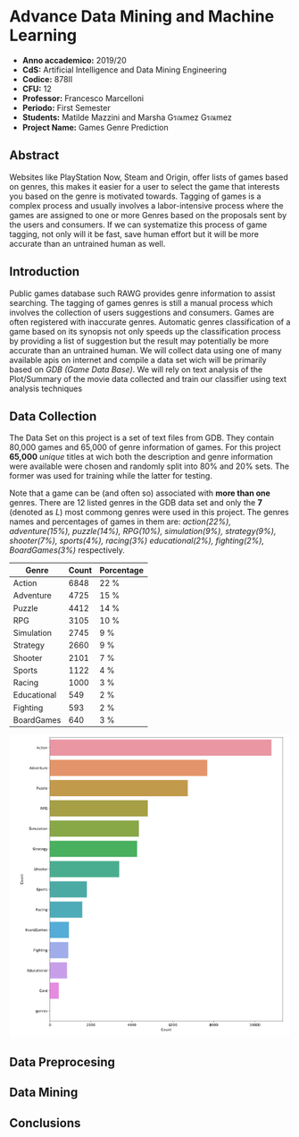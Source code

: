 # Advance Data Mining and Machine Learning

- **Anno accademico:** 2019/20
- **CdS:** Artificial Intelligence and Data Mining Engineering
- **Codice:** 878II
- **CFU:** 12
- **Professor:** Francesco Marcelloni
- **Periodo:** First Semester
- **Students:** Matilde Mazzini and Marsha Gรณmez Gรณmez
- **Project Name:** Games Genre Prediction

## Abstract

Websites like PlayStation Now, Steam and Origin, offer lists of games based on genres, this makes it easier for a user to select the game that interests you based on the genre is motivated towards. Tagging of games is a complex process and usually involves a labor-intensive process where the games are assigned to one or more Genres based on the proposals sent by the users and consumers. If we can systematize this process of game tagging, not only will it be fast, save human effort but it will be more accurate than an untrained human as well.

## Introduction

Public games database such RAWG provides genre information to assist searching. The tagging of games genres is still a manual process which involves the collection of users suggestions and consumers. Games are often registered with inaccurate genres. Automatic genres classification of a game based on its synopsis not only speeds up the classification process by providing a list of suggestion but the result may potentially be more accurate than an untrained human. We will collect data using one of many available apis on internet and compile a data set wich will be primarily based on *GDB (Game Data Base)*. We will rely on text analysis of the Plot/Summary of the movie data collected and train our classifier using text analysis techniques

## Data Collection

The Data Set on this project is a set of text files from GDB. They contain 80,000 games and 65,000 of genre information of games. For this project **65,000** *unique* titles at wich both the description and genre information were available were chosen and randomly split into 80% and 20% sets. The former was used for training while the latter for testing.

Note that a game can be (and often so) associated with **more than one** genres. There are 12 listed genres in the GDB data set and only the **7** (denoted as *L*) most commong genres were used in this project. The genres names and percentages of games in them are: *action(22%), adventure(15%), puzzle(14%), RPG(10%), simulation(9%), strategy(9%), shooter(7%), sports(4%), racing(3%) educational(2%), fighting(2%), BoardGames(3%)* respectively.

Genre | Count | Porcentage
------------ | ------------- | -------------
Action | 6848 | 22 %
Adventure | 4725 | 15 %
Puzzle | 4412 | 14 %
RPG | 3105 | 10 %
Simulation | 2745 | 9 %
Strategy | 2660 | 9 %
Shooter | 2101 | 7 %
Sports | 1122 | 4 %
Racing | 1000 | 3 %
Educational | 549 | 2 %
Fighting | 593 | 2 %
BoardGames | 640 | 3 %

![Image-Plot-Genres](./img/plot-genres.PNG)

## Data Preprocesing

## Data Mining

## Conclusions
